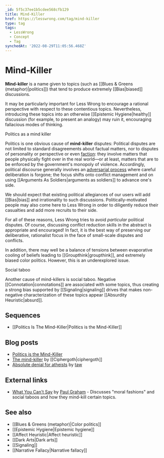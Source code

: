 ```yaml
---
_id: 5f5c37ee1b5cdee568cfb129
title: Mind-Killer
href: https://lesswrong.com/tag/mind-killer
type: tag
tags:
  - LessWrong
  - Concept
  - Tag
synchedAt: '2022-08-29T11:05:56.468Z'
---
```

# Mind-Killer

**Mind-killer** is a name given to topics (such as [[Blues & Greens (metaphor)|politics]]) that tend to produce extremely [[Bias|biased]] discussions.

It may be particularly important for Less Wrong to encourage a rational perspective with respect to these contentious topics. Nevertheless, introducing these topics into an otherwise [[Epistemic Hygiene|healthy]] discussion (for example, to present an analogy) may ruin it, encouraging fallacious modes of thinking.

Politics as a mind killer

Politics is one obvious cause of **mind-killer** disputes: Political disputes are not limited to standard disagreements about factual matters, nor to disputes of personality or perspective or even [faction](https://wiki.lesswrong.com/wiki/faction): they involve matters that people physically fight over in the real world—or at least, matters that are to be enforced by the government's monopoly of violence. Accordingly, political discourse generally involves an [adversarial process](https://wiki.lesswrong.com/wiki/adversarial_process) where careful deliberation is forgone; the focus shifts onto conflict management and on using [[Arguments As Soldiers|arguments as soldiers]] to advance one's side.

We should expect that existing political allegiances of our users will add [[Bias|bias]] and irrationality to such discussions. Politically-motivated people may also come here to Less Wrong in order to diligently reduce their casualties and add more recruits to their side.

For all of these reasons, Less Wrong tries to avoid *particular* political disputes. Of course, discussing conflict reduction skills in the abstract is appropriate and encouraged! In fact, it is the best way of preserving our deliberative, rationalist focus in the face of small-scale disputes and conflicts.

In addition, there may well be a balance of tensions between evaporative cooling of beliefs leading to [[Groupthink|groupthink]], and extremely biased color politics. However, this is an underexplored issue.

Social taboo

Another cause of mind-killers is social taboo. Negative [[Connotation|connotations]] are associated with some topics, thus creating a strong bias supported by [[Signaling|signaling]] drives that makes non-negative characterization of these topics appear [[Absurdity Heuristic|absurd]].

Sequences
---------

*   [[Politics Is The Mind-Killer|Politics is the Mind-Killer]]

Blog posts
----------

*   [Politics is the Mind-Killer](http://lesswrong.com/lw/gw/politics_is_the_mindkiller/)
*   [The mind-killer](http://lesswrong.com/lw/ee/the_mindkiller/) by [[Ciphergoth|ciphergoth]]
*   [Absolute denial for atheists](http://lesswrong.com/lw/12w/absolute_denial_for_atheists/) by [taw](https://wiki.lesswrong.com/wiki/taw)

External links
--------------

*   [What You Can't Say](http://paulgraham.com/say.html) by [Paul Graham](https://wiki.lesswrong.com/wiki/Paul_Graham) \- Discusses "moral fashions" and social taboos and how they mind-kill certain topics.

See also
--------

*   [[Blues & Greens (metaphor)|Color politics]]
*   [[Epistemic Hygiene|Epistemic hygiene]]
*   [[Affect Heuristic|Affect heuristic]]
*   [[Dark Arts|Dark arts]]
*   [[Signaling]]
*   [[Narrative Fallacy|Narrative fallacy]]